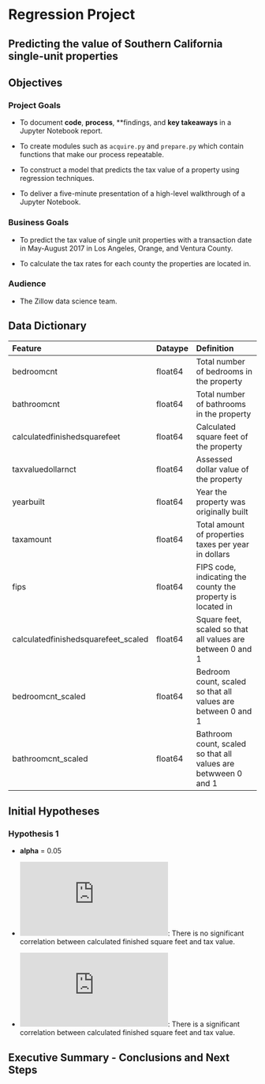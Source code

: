 # Regression Project
## Predicting the value of Southern California single-unit properties 

## Objectives 
### Project Goals 
 - To document **code**, **process**, **findings, and **key takeaways** in a Jupyter Notebook report. 
 
 - To create modules such as `acquire.py` and `prepare.py` which contain functions that make our process repeatable.
 
 - To construct a model that predicts the tax value of a property using regression techniques. 
 
 - To deliver a five-minute presentation of a high-level walkthrough of a Jupyter Notebook. 
 
### Business Goals 
  - To predict the tax value of single unit properties with a transaction date in May-August 2017 in Los Angeles, Orange, and Ventura County. 
  
  - To calculate the tax rates for each county the properties are located in. 

### Audience 
 - The Zillow data science team. 
  
## Data Dictionary 

| Feature                             | Dataype   | Definition                                                     |
|:------------------------------------|:----------|:---------------------------------------------------------------|
| bedroomcnt                          | float64   | Total number of bedrooms in the property                       |
| bathroomcnt                         | float64   | Total number of bathrooms in the property                      |
| calculatedfinishedsquarefeet        | float64   | Calculated square feet of the property                         |
| taxvaluedollarnct                   | float64   | Assessed dollar value of the property                          |
| yearbuilt                           | float64   | Year the property was originally built                         |
| taxamount                           | float64   | Total amount of properties taxes per year in dollars           |
| fips                                | float64   | FIPS code, indicating the county the property is located in    |
| calculatedfinishedsquarefeet_scaled | float64   | Square feet, scaled so that all values are between 0 and 1     |
| bedroomcnt_scaled                   | float64   | Bedroom count, scaled so that all values are between 0 and 1   |
| bathroomcnt_scaled                  | float64   | Bathroom count, scaled so that all values are betwween 0 and 1 |

## Initial Hypotheses

### Hypothesis 1 
 - **alpha** = 0.05
 - ![equation](https://latex.codecogs.com/gif.latex?%5Cinline%20H_0): There is no significant correlation between calculated finished square feet and tax value. 
 
 - ![equation](https://latex.codecogs.com/gif.latex?%5Cinline%20H_a): There is a significant correlation between calculated finished square feet and tax value. 
 
## Executive Summary - Conclusions and Next Steps 

